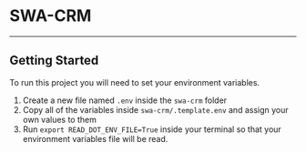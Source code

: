 
# SWA-CRM

---

## Getting Started

To run this project you will need to set your environment variables.

1. Create a new file named `.env` inside the `swa-crm` folder
2. Copy all of the variables inside `swa-crm/.template.env` and assign your own values to them
3. Run `export READ_DOT_ENV_FILE=True` inside your terminal so that your environment variables file will be read.
